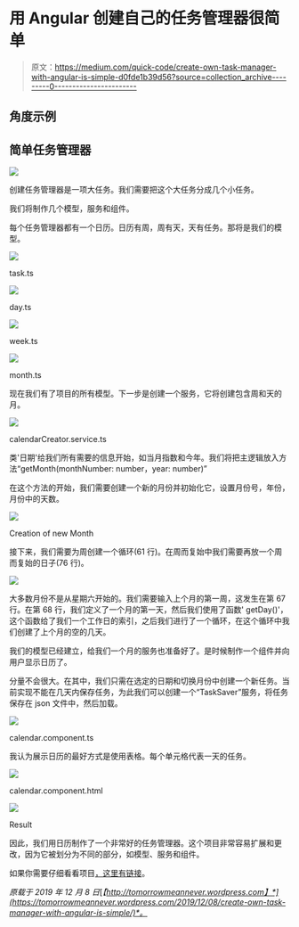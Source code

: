 # 用 Angular 创建自己的任务管理器很简单

> 原文：<https://medium.com/quick-code/create-own-task-manager-with-angular-is-simple-d0fde1b39d56?source=collection_archive---------0----------------------->

## 角度示例

## 简单任务管理器

![](img/66b9800a6bec99fad1631efa332dfaa5.png)

创建任务管理器是一项大任务。我们需要把这个大任务分成几个小任务。

我们将制作几个模型，服务和组件。

每个任务管理器都有一个日历。日历有周，周有天，天有任务。那将是我们的模型。

![](img/d7021633baf4d60a6e2444aa792c3079.png)

task.ts

![](img/8694a4e296f27efaa9928338f5f3916e.png)

day.ts

![](img/ca5ed9db95b070e97a1a6d52dcb22106.png)

week.ts

![](img/ec0406fe77c4b83d7010c4de2ef7af47.png)

month.ts

现在我们有了项目的所有模型。下一步是创建一个服务，它将创建包含周和天的月。

![](img/5153c3fdd25889ce879e1b2f89c07f88.png)

calendarCreator.service.ts

类'日期'给我们所有需要的信息开始，如当月指数和今年。我们将把主逻辑放入方法“getMonth(monthNumber: number，year: number)”

在这个方法的开始，我们需要创建一个新的月份并初始化它，设置月份号，年份，月份中的天数。

![](img/d23da1b562bbca09200a0fe8369ceca4.png)

Creation of new Month

接下来，我们需要为周创建一个循环(61 行)。在周而复始中我们需要再放一个周而复始的日子(76 行)。

![](img/95b9e99952a480f617853a85354a5a78.png)

大多数月份不是从星期六开始的。我们需要输入上个月的第一周，这发生在第 67 行。在第 68 行，我们定义了一个月的第一天，然后我们使用了函数' getDay()'，这个函数给了我们一个工作日的索引，之后我们进行了一个循环，在这个循环中我们创建了上个月的空的几天。

我们的模型已经建立，给我们一个月的服务也准备好了。是时候制作一个组件并向用户显示日历了。

分量不会很大。在其中，我们只需在选定的日期和切换月份中创建一个新任务。当前实现不能在几天内保存任务，为此我们可以创建一个“TaskSaver”服务，将任务保存在 json 文件中，然后加载。

![](img/23e97180bc9a208b9ec5459bf9d36efa.png)

calendar.component.ts

我认为展示日历的最好方式是使用表格。每个单元格代表一天的任务。

![](img/03aa3e7821b3dee64b2bfc3603355042.png)

calendar.component.html

![](img/5635076afc3ac98fa0448f0b1f97462e.png)

Result

因此，我们用日历制作了一个非常好的任务管理器。这个项目非常容易扩展和更改，因为它被划分为不同的部分，如模型、服务和组件。

如果你需要仔细看看项目[，这里有链接](https://github.com/8Tesla8/angular-calendar)。

*原载于 2019 年 12 月 8 日*[*【http://tomorrowmeannever.wordpress.com】*](https://tomorrowmeannever.wordpress.com/2019/12/08/create-own-task-manager-with-angular-is-simple/)*。*